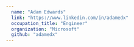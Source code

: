 ```yaml
---
  name: "Adam Edwards"
  link: "https://www.linkedin.com/in/adamedx"
  occupation_title: "Engineer"
  organization: "Microsoft"
  github: "adamedx"
---
```

